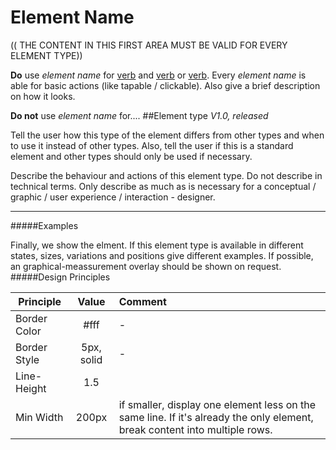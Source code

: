 # Element Name
(( THE CONTENT IN THIS FIRST AREA MUST BE VALID FOR EVERY ELEMENT TYPE))

**Do** use *element name* for [verb](#) and [verb](#) or [verb](#). Every *element name* is able for basic actions (like tapable / clickable). Also give a brief description on how it looks.

**Do not** use *element name* for....
##Element type
*V1.0, released*

Tell the user how this type of the element differs from other types and when to use it instead of other types. Also, tell the user if this is a standard element and other types should only be used if necessary.

Describe the behaviour and actions of this element type. Do not describe in technical terms. Only describe as much as is necessary for a conceptual / graphic / user experience / interaction - designer.

---
#####Examples
 
Finally, we show the elment. If this element type is available in different states, sizes, variations and positions give different examples. If possible, an graphical-meassurement overlay should be shown on request.
#####Design Principles

| Principle     | Value           | Comment  |
| ------------- |:-------------:  | :--------|
| Border Color  |   #fff          |     -    |
| Border Style  | 5px, solid      | -        |
| Line-Height   | 1.5             |          |
| Min Width     | 200px           | if smaller, display one element less on the same line. If it's already the only element, break content into multiple rows.|
<!-- Copyright AXA Versicherungen AG 2015 -->

